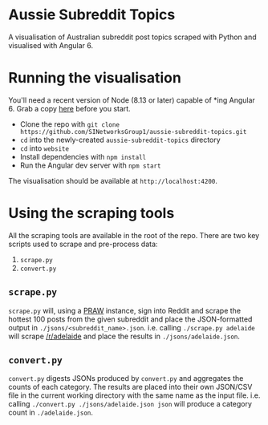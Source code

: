 # Aussie Subreddit Topics
A visualisation of Australian subreddit post topics scraped with Python and visualised with Angular 6.

# Running the visualisation

You'll need a recent version of Node (8.13 or later) capable of *ing Angular 6. Grab a copy [here](https://nodejs.org/en/download/) before you start.

- Clone the repo with `git clone https://github.com/SINetworksGroup1/aussie-subreddit-topics.git`
- `cd` into the newly-created `aussie-subreddit-topics` directory
- `cd` into `website`
- Install dependencies with `npm install`
- Run the Angular dev server with `npm start`

The visualisation should be available at `http://localhost:4200`.

# Using the scraping tools

All the scraping tools are available in the root of the repo. There are two key scripts used to scrape and pre-process data:
1. `scrape.py`
2. `convert.py`

## `scrape.py`
`scrape.py` will, using a [PRAW](https://praw.readthedocs.io/en/latest/) instance, sign into Reddit and scrape the hottest 100 posts from the given subreddit and place the JSON-formatted output in `./jsons/<subreddit_name>.json`. i.e. calling `./scrape.py adelaide` will scrape [/r/adelaide](https://reddit.com/r/adelaide) and place the results in `./jsons/adelaide.json`.

## `convert.py`
`convert.py` digests JSONs produced by `convert.py` and aggregates the counts of each category. The results are placed into their own JSON/CSV file in the current working directory with the same name as the input file. i.e. calling `./convert.py ./jsons/adelaide.json json` will produce a category count in `./adelaide.json`.
